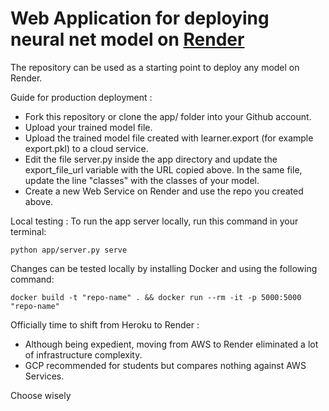 # Web Application for deploying neural net model on [Render](https://render.com)

The repository can be used as a starting point to deploy any model on Render.

Guide for production deployment :

* Fork this repository or clone the app/ folder into your Github account.
* Upload your trained model file.
* Upload the trained model file created with learner.export (for example export.pkl) to a cloud service.
* Edit the file server.py inside the app directory and update the export_file_url variable with the URL copied above. In the same file, update the line "classes" with the classes of your model.
* Create a new Web Service on Render and use the repo you created above. 

Local testing : 
  To run the app server locally, run this command in your terminal:
```
python app/server.py serve
```

  Changes can be tested locally by installing Docker and using the following command:

```
docker build -t "repo-name" . && docker run --rm -it -p 5000:5000 "repo-name"
```

Officially time to shift from Heroku to Render :

* Although being expedient, moving from AWS to Render eliminated a lot of infrastructure complexity.
* GCP recommended for students but compares nothing against AWS Services.

Choose wisely
